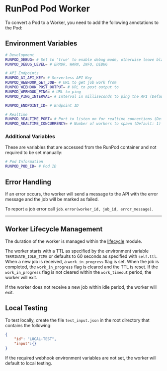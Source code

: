 # RunPod Pod Worker

To convert a Pod to a Worker, you need to add the following annotations to the Pod:

## Environment Variables

```bash
# Development
RUNPOD_DEBUG= # Set to 'true' to enable debug mode, otherwise leave blank
RUNPOD_DEBUG_LEVEL= # ERROR, WARN, INFO, DEBUG

# API Endpoints
RUNPOD_AI_API_KEY= # Serverless API Key
RUNPOD_WEBHOOK_GET_JOB= # URL to get job work from
RUNPOD_WEBHOOK_POST_OUTPUT= # URL to post output to
RUNPOD_WEBHOOK_PING= # URL to ping
RUNPOD_PING_INTERVAL= # Interval in milliseconds to ping the API (Default: 10000)

RUNPOD_ENDPOINT_ID= # Endpoint ID

# Realtime
RUNPOD_REALTIME_PORT= # Port to listen on for realtime connections (Default: None)
RUNPOD_REALTIME_CONCURRENCY= # Number of workers to spawn (Default: 1)
```

### Additional Variables

These are variables that are accessed from the RunPod container and not required to be set manually:

```bash
# Pod Information
RUNPOD_POD_ID= # Pod ID
```

## Error Handling

If an error occurs, the worker will send a message to the API with the error message and the job will be marked as failed.

To report a job error call `job.error(worker_id, job_id, error_message)`.

---

## Worker Lifecycle Management

The duration of the worker is managed within the [lifecycle](../PodWorker/modules/lifecycle.py) module.

The worker starts with a TTL as specified by the environment variable `TERMINATE_IDLE_TIME` or defaults to 60 seconds as specified with `self.ttl`. When a new job is received, a `work_in_progress` flag is set. When the job is completed, the `work_in_progress` flag is cleared and the TTL is reset. If the `work_in_progress` flag is not cleared within the `work_timeout` period, the worker will exit.

 If the worker does not receive a new job within idle period, the worker will exit.

## Local Testing

To test locally, create the file `test_input.json` in the root directory that contains the following:

```json
{
    "id": "LOCAL-TEST",
    "input":{}
}
```

If the required webhook environment variables are not set, the worker will default to local testing.
